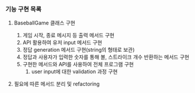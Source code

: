 ### 기능 구현 목록

1. BaseballGame 클래스 구현
   1. 게임 시작, 종료 메시지 등 출력 메서드 구현
   2. API 활용하여 유저 input 메서드 구현
   3. 정답 generation 메서드 구현(string의 형태로 보관)
   4. 정답과 사용자가 입력한 숫자를 통해 볼, 스트라이크 개수 반환하는 메서드 구현
   5. 구현한 메서드와 API를 사용하여 전체 프로그램 구현
      1. user input에 대한 validation 과정 구현
      
2. 필요에 따른 메서드 분리 및 refactoring